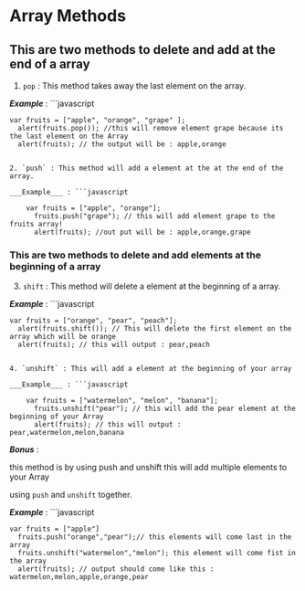 # Array Methods

## This are two methods to delete and add at the end of a array

1. `pop` : This method takes away the last element on the array.

___Example___ : ```javascript

    var fruits = ["apple", "orange", "grape" ];
      alert(fruits.pop()); //this will remove element grape because its the last element on the Array
      alert(fruits); // the output will be : apple,orange
```

2. `push` : This method will add a element at the at the end of the array.

___Example___ : ```javascript

    var fruits = ["apple", "orange"];
      fruits.push("grape"); // this will add element grape to the fruits array!
      alert(fruits); //out put will be : apple,orange,grape

```

### This are two methods to delete and add elements at the beginning of a array

3. `shift` : This method will delete a element at the beginning of a array.

___Example___ : ```javascript

    var fruits = ["orange", "pear", "peach"];
      alert(fruits.shift()); // This will delete the first element on the array which will be orange
      alert(fruits); // this will output : pear,peach

```

4. `unshift` : This will add a element at the beginning of your array

___Example___ : ```javascript

    var fruits = ["watermelon", "melon", "banana"];
      fruits.unshift("pear"); // this will add the pear element at the beginning of your Array
      alert(fruits); // this will output : pear,watermelon,melon,banana

```

___Bonus___ :

this method is by using push and unshift this will add multiple elements to your Array

using `push` and `unshift` together.

___Example___ : ```javascript

    var fruits = ["apple"]
      fruits.push("orange","pear");// this elements will come last in the array
      fruits.unshift("watermelon","melon"); this element will come fist in the array
      alert(fruits); // output should come like this : watermelon,melon,apple,orange,pear
```
